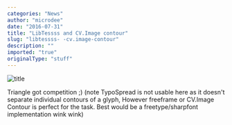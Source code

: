 ```yaml
---
categories: "News"
author: "microdee"
date: "2016-07-31"
title: "LibTessss and CV.Image contour"
slug: "libtessss- -cv.image-contour"
description: ""
imported: "true"
originalType: "stuff"
---
```



![title](http://i.giphy.com/3o6Zt2koCzkkkwWe0o.gif)

Triangle got competition ;)
(note TypoSpread is not usable here as it doesn't separate individual contours of a glyph, However freeframe or CV.Image Contour is perfect for the task. Best would be a freetype/sharpfont implementation wink wink)